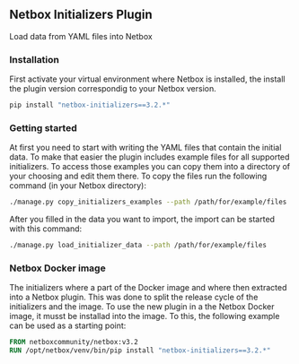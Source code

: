 ## Netbox Initializers Plugin

Load data from YAML files into Netbox

### Installation

First activate your virtual environment where Netbox is installed, the install the plugin version correspondig to your Netbox version.
```bash
pip install "netbox-initializers==3.2.*"
```

### Getting started

At first you need to start with writing the YAML files that contain the initial data. To make that easier the plugin includes example files for all supported initializers. To access those examples you can copy them into a directory of your choosing and edit them there. To copy the files run the following command (in your Netbox directory):

```bash
./manage.py copy_initializers_examples --path /path/for/example/files
```

After you filled in the data you want to import, the import can be started with this command:

```bash
./manage.py load_initializer_data --path /path/for/example/files
```


### Netbox Docker image

The initializers where a part of the Docker image and where then extracted into a Netbox plugin. This was done to split the release cycle of the initializers and the image.
To use the new plugin in a the Netbox Docker image, it musst be installad into the image. To this, the following example can be used as a starting point:

```dockerfile
FROM netboxcommunity/netbox:v3.2
RUN /opt/netbox/venv/bin/pip install "netbox-initializers==3.2.*"
```
